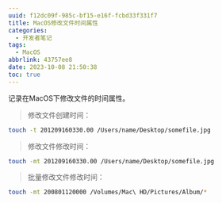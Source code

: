 ```yaml
---
uuid: f12dc09f-985c-bf15-e16f-fcbd33f331f7
title: MacOS修改文件时间属性
categories:
  - 开发者笔记
tags:
  - MacOS
abbrlink: 43757ee8
date: 2023-10-08 21:50:38
toc: true
---
```

<meta name="referrer" content="no-referrer" />

记录在MacOS下修改文件的时间属性。

<!--more-->

> 修改文件创建时间：

```bash
touch -t 201209160330.00 /Users/name/Desktop/somefile.jpg
```

> 修改文件修改时间：

```bash
touch -mt 201209160330.00 /Users/name/Desktop/somefile.jpg
```

> 批量修改文件修改时间：

```bash
touch -mt 200801120000 /Volumes/Mac\ HD/Pictures/Album/*
```
